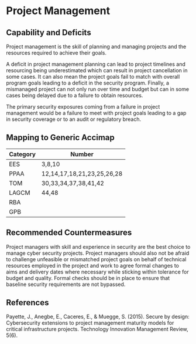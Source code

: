# Project Management

## Capability and Deficits
Project management is the skill of planning and managing projects and the resources required to achieve their goals.

A deficit in project management planning can lead to project timelines and resourcing being underestimated which can result in project cancellation in some cases. It can
also mean the project goals fail to match with overall program goals leading to a deficit in the security program.  Finally, a mismanaged project can not only run over
time and budget but can in some cases being delayed due to a failure to obtain resources.

The primary security exposures coming from a failure in project management would be a failure to meet with project goals leading to a gap in security coverage or to an audit or 
regulatory breach.

## Mapping to Generic Accimap

|Category | Number |
| --- | --- |
|EES     |   3,8,10   |
|PPAA  | 12,14,17,18,21,23,25,26,28|
|TOM   |30,33,34,37,38,41,42|
|LAGCM |44,48|
|RBA   ||
|GPB   ||

## Recommended Countermeasures

Project managers with skill and experience in security are the best choice to manage cyber security projects. Project managers should also not be afraid to challenge
unfeasible or mismatched project goals on behalf of technical resources employed in the project and work to agree formal changes to aims and delivery dates where necessary 
while sticking within tolerance for budget and quality.  Formal checks should be in place to ensure that baseline security requirements are not bypassed.

## References
Payette, J., Anegbe, E., Caceres, E., & Muegge, S. (2015). Secure by design: Cybersecurity extensions to project management maturity models for critical infrastructure projects. Technology Innovation Management Review, 5(6).
